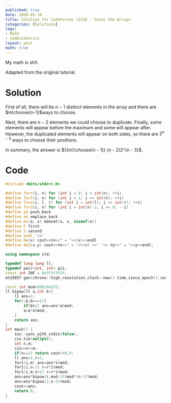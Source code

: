 ```yaml
---
published: true
date: 2020-03-10
title: Solution for CodeForces 1312D - Count the Arrays
categories: [Solutions]
tags: 
- Math
- Combinatorics
layout: post
math: true
---
```

My math is sh!t.
<!--more-->
Adapted from the original tutorial.

# Solution
First of all, there will be $n-1$ distinct elements in the array and there are $m\choose{n-1}$ways to choose.

Next, there are $n-2$ elements we could choose to duplicate. Finally, some elements will appear before the maximum and some will appear after. However, the duplicated elements will appear on both sides, so there are $2^{n-3}$ ways to choose their positions.

In summary, the answer is ${{m}\choose{n - 1}} (n - 2)2^{n - 3}$.
# Code
```cpp
#include <bits/stdc++.h>

#define forn(i, n) for (int i = 0; i < int(n); ++i)
#define for1(i, n) for (int i = 1; i <= int(n); ++i)
#define fore(i, l, r) for (int i = int(l); i <= int(r); ++i)
#define ford(i, n) for (int i = int(n)-1; i >= 0; --i)
#define pb push_back
#define eb emplace_back
#define ms(a, x) memset(a, x, sizeof(a))
#define F first
#define S second
#define endl '\n'
#define de(x) cout<<#x<<" = "<<(x)<<endl
#define de2(x,y) cout<<#x<<" = "<<(x) <<' '<< #y<<" = "<<y<<endl;

using namespace std;

typedef long long ll;
typedef pair<int, int> pii;
const int INF = 0x3f3f3f3f;
mt19937 gen(chrono::high_resolution_clock::now().time_since_epoch().count());

const int mod=998244353;
ll bipow(ll a,int b){
	ll ans=1;
	for(;b;b>>=1){
		if(b&1) ans=ans*a%mod;
		a=a*a%mod;
	}
	return ans;
}
int main() {
    ios::sync_with_stdio(false);
    cin.tie(nullptr);
	int n,m;
	cin>>n>>m;
	if(n==2) return cout<<0,0;
	ll ans=1,r=1;
	for1(i,m) ans=ans*i%mod;
	for1(i,n-1) r=r*i%mod;
	for1(i,m-n+1) r=r*i%mod;
	ans=ans*bipow(r,mod-2)%mod*(n-2)%mod;
	ans=ans*bipow(2,n-3)%mod;
	cout<<ans;
    return 0;
}
```

